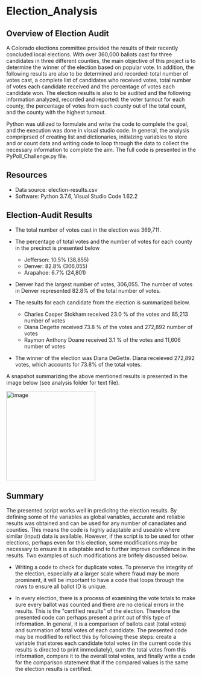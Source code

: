 # Election_Analysis

## Overview of Election Audit

A Colorado elections committee provided the results of their recently concluded local elections. With over 360,000 ballots cast for three candidates in three different counties, the main objective of this project is to determine the winner of the election based on popular vote. In addition, the following results are also to be determined and recorded: total number of votes cast, a complete list of candidates who received votes, total number of votes each candidate received and the percentage of votes each candidate won. The election results is also to be audited and the following information analyzed, recorded and reported: the voter turnout for each county, the percentage of votes from each county out of the total count, and the county with the highest turnout.

Python was utilized to formulate and write the code to complete the goal, and the execution was done in visual studio code. In general, the analysis compriprsed of creating list and dictionaries, initialzing variables to store and or count data and writing code to loop through the data to collect the necessary information to complete the aim. The full code is presented in the PyPoll_Challenge.py file.

## Resources

* Data source: election-results.csv
* Software: Python 3.7.6, Visual Studio Code 1.62.2

## Election-Audit Results

* The total number of votes cast in the election was 369,711.

* The percentage of total votes and the number of votes for each county in the precinct is presented below
   * Jefferson: 10.5% (38,855)
   * Denver:    82.8% (306,055)
   * Arapahoe:  6.7%  (24,801)

* Denver had the largest number of votes, 306,055. The number of votes in Denver represented 82.8% of the total number of votes. 

* The results for each candidate from the election is summarized below.
   * Charles Casper Stokham received 23.0 % of the votes and 85,213 number of votes
   * Diana Degette received 73.8 % of the votes and 272,892 number of votes
   * Raymon Anthony Doane received 3.1 % of the votes and 11,606 number of votes

* The winner of the election was Diana DeGette. Diana receieved  272,892 votes, which accounts for 73.8% of the total votes.

A snapshot summarizing the above mentioned results is presented in the image below (see analysis folder for text file).

<img width="236" alt="image" src="https://user-images.githubusercontent.com/92636438/142762852-e8057292-986a-4d3b-b582-b16f05b07e15.png">

## Summary

The presented script works well in predicitng the election results. By defining some of the variables as global variables, accurate and reliable results was obtained and can be used for any number of canadiates and counties. This means the code is highly adaptable and useable where similar (input) data is available. However, if the script is to be used for other elections, perhaps even for this election, some modifications may be necessary to ensure it is adaptable and to further improve confidence in the results. Two examples of such modifications are brifely discussed below.

  * Writing a code to check for duplicate votes. To preserve the integrity of the election, especially at a larger scale where fraud may be more prominent, it will be important to have a code that loops through the rows to ensure all ballot ID is unique.
  
  * In every election, there is a process of examining the vote totals to make sure every ballot was counted and there are no clerical errors in the results. This is the "certified results" of the election. Therefore the presented code can perhaps present a print out of this type of information. In general, it is a comparison of ballots cast (total votes) and summation of total votes of each candidate. The presented code may be modified to reflect this by following these steps: create a variable that stores each candidate total votes (in the current code this results is directed to print immediately), sum the total votes from this information, compare it to the overall total votes, and finally write a code for the comparison statement that if the compared values is the same the election results is certified.




